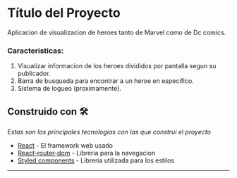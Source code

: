 # Título del Proyecto

Aplicacion de visualizacion de heroes tanto de Marvel como de Dc comics.

### Caracteristicas:

1. Visualizar informacion de los heroes divididos por pantalla segun su publicador.
2. Barra de busqueda para encontrar a un heroe en especifico.
3. Sistema de logueo (proximamente).

## Construido con 🛠️

_Estas son las principales tecnologias con las que construi el proyecto_

* [React](http://www.dropwizard.io/1.0.2/docs/) - El framework web usado
* [React-router-dom](https://reactjs.org/) - Libreria para la navegacion
* [Styled components](https://styled-components.com/) - Libreria utilizada para los estilos

---
